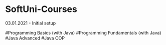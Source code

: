 # SoftUni-Courses

03.01.2021 - Initial setup


#Programming Basics (with Java)
#Programming Fundamentals (with Java)
#Java Advanced
#Java OOP

